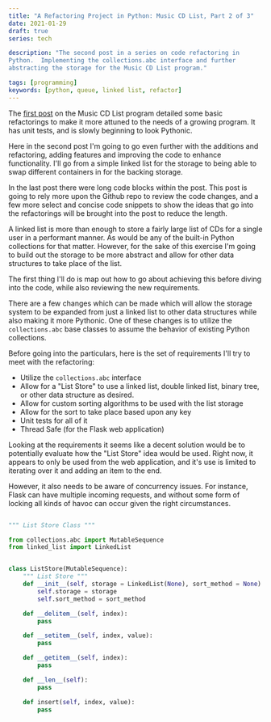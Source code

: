 ```yaml
---
title: "A Refactoring Project in Python: Music CD List, Part 2 of 3"
date: 2021-01-29
draft: true
series: tech

description: "The second post in a series on code refactoring in
Python.  Implementing the collections.abc interface and further
abstracting the storage for the Music CD List program."

tags: [programming]
keywords: [python, queue, linked list, refactor]
---
```



The [first post](/posts/music-cd-list-part1) on the Music CD List
program detailed some basic refactorings to make it more attuned to
the needs of a growing program.  It has unit tests, and is slowly
beginning to look Pythonic.

Here in the second post I'm going to go even further with the
additions and refactoring, adding features and improving the code to
enhance functionality.  I'll go from a simple linked list for the
storage to being able to swap different containers in for the backing
storage.

In the last post there were long code blocks within the post.  This
post is going to rely more upon the Github repo to review the code
changes, and a few more select and concise code snippets to show the
ideas that go into the refactorings will be brought into the post to
reduce the length.

A linked list is more than enough to store a fairly large list of CDs
for a single user in a performant manner.  As would be any of the
built-in Python collections for that matter. However, for the sake of
this exercise I'm going to build out the storage to be more abstract
and allow for other data structures to take place of the list.

The first thing I'll do is map out how to go about achieving this
before diving into the code, while also reviewing the new requirements.

There are a few changes which can be made which will allow the storage
system to be expanded from just a linked list to other data structures
while also making it more Pythonic.  One of these changes is to
utilize the `collections.abc` base classes to assume the behavior of
existing Python collections.

Before going into the particulars, here is the set of requirements
I'll try to meet with the refactoring:

* Utilize the `collections.abc` interface
* Allow for a "List Store" to use a linked list, double linked list,
  binary tree, or other data structure as desired.
* Allow for custom sorting algorithms to be used with the list storage
* Allow for the sort to take place based upon any key
* Unit tests for all of it
* Thread Safe (for the Flask web application)

Looking at the requirements it seems like a decent solution would be
to potentially evaluate how the "List Store" idea would be used.
Right now, it appears to only be used from the web application, and
it's use is limited to iterating over it and adding an item to the
end.

However, it also needs to be aware of concurrency issues.  For
instance, Flask can have multiple incoming requests, and without some
form of locking all kinds of havoc can occur given the right
circumstances.



```Python

""" List Store Class """

from collections.abc import MutableSequence
from linked_list import LinkedList


class ListStore(MutableSequence):
    """ List Store """
    def __init__(self, storage = LinkedList(None), sort_method = None):
        self.storage = storage
        self.sort_method = sort_method

    def __delitem__(self, index):
        pass

    def __setitem__(self, index, value):
        pass

    def __getitem__(self, index):
        pass

    def __len__(self):
        pass

    def insert(self, index, value):
        pass

```




